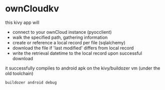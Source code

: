 # ownCloudkv

this kivy app will

- connect to your ownCloud instance (pyocclient)
- walk the specified path, gathering information
- create or reference a local record per file (sqlalchemy)
- download the file if 'last modified' differs from local record
- write the retrieval datetime to the local record upon successful download


it successfully compiles to android apk on the kivy/buildozer vm
 (under the old toolchain)

    
    buildozer android debug
    

